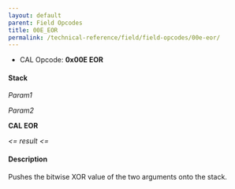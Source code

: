 ```yaml
---
layout: default
parent: Field Opcodes
title: 00E_EOR
permalink: /technical-reference/field/field-opcodes/00e-eor/
---
```


-   CAL Opcode: **0x00E EOR**

#### Stack

  
*Param1*

*Param2*

**CAL EOR**

*&lt;= result &lt;=*

#### Description

Pushes the bitwise XOR value of the two arguments onto the stack.
